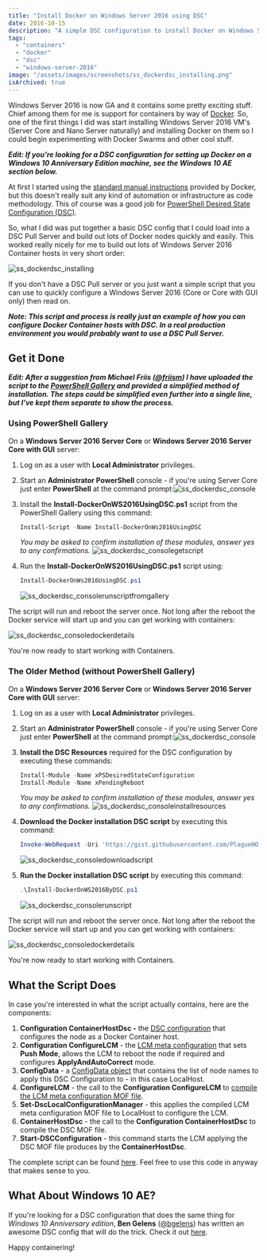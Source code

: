```yaml
---
title: "Install Docker on Windows Server 2016 using DSC"
date: 2016-10-15
description: "A simple DSC configuration to install Docker on Windows Server 2016."
tags:
  - "containers"
  - "docker"
  - "dsc"
  - "windows-server-2016"
image: "/assets/images/screenshots/ss_dockerdsc_installing.png"
isArchived: true
---
```


Windows Server 2016 is now GA and it contains some pretty exciting stuff. Chief among them for me is support for containers by way of [Docker](http://www.docker.com/). So, one of the first things I did was start installing Windows Server 2016 VM's (Server Core and Nano Server naturally) and installing Docker on them so I could begin experimenting with Docker Swarms and other cool stuff.

_**Edit: If you're looking for a DSC configuration for setting up Docker on a Windows 10 Anniversary Edition machine, see the Windows 10 AE section below.**_

At first I started using the [standard manual instructions](https://blog.docker.com/2016/09/build-your-first-docker-windows-server-container) provided by Docker, but this doesn't really suit any kind of automation or infrastructure as code methodology. This of course was a good job for [PowerShell Desired State Configuration (DSC)](https://msdn.microsoft.com/en-us/powershell/dsc/overview).

So, what I did was put together a basic DSC config that I could load into a DSC Pull Server and build out lots of Docker nodes quickly and easily. This worked really nicely for me to build out lots of Windows Server 2016 Container hosts in very short order:

![ss_dockerdsc_installing](/assets/images/screenshots/ss_dockerdsc_installing.png)

If you don't have a DSC Pull server or you just want a simple script that you can use to quickly configure a Windows Server 2016 (Core or Core with GUI only) then read on.

**_Note: This script and process is really just an example of how you can configure Docker Container hosts with DSC. In a real production environment you would probably want to use a DSC Pull Server._**

## Get it Done

_**Edit: After a suggestion from Michael Friis ([@friism](https://twitter.com/friism)) I have uploaded the script to the [PowerShell Gallery](https://www.powershellgallery.com/packages/Install-DockerOnWS2016UsingDSC) and provided a simplified method of installation. The steps could be simplified even further into a single line, but I've kept them separate to show the process.**_

### Using PowerShell Gallery

On a **Windows Server 2016 Server Core** or **Windows Server 2016 Server Core with GUI** server:

1. Log on as a user with **Local Administrator** privileges.
1. Start an **Administrator PowerShell** console - if you're using Server Core just enter **PowerShell** at the command prompt:![ss_dockerdsc_console](/assets/images/screenshots/ss_dockerdsc_console.png)
1. Install the **Install-DockerOnWS2016UsingDSC.ps1** script from the PowerShell Gallery using this command: 

    ```powershell
    Install-Script -Name Install-DockerOnWs2016UsingDSC
    ```

    _You may be asked to confirm installation of these modules, answer yes to any confirmations._
    ![ss_dockerdsc_consolegetscript](/assets/images/screenshots/ss_dockerdsc_consolegetscript.png)
1. Run the **Install-DockerOnWS2016UsingDSC.ps1** script using:

    ```powershell
    Install-DockerOnWs2016UsingDSC.ps1
    ```

    ![ss_dockerdsc_consolerunscriptfromgallery](/assets/images/screenshots/ss_dockerdsc_consolerunscriptfromgallery.png)

The script will run and reboot the server once. Not long after the reboot the Docker service will start up and you can get working with containers:

![ss_dockerdsc_consoledockerdetails](/assets/images/screenshots/ss_dockerdsc_consoledockerdetails.png)

You're now ready to start working with Containers.

### The Older Method (without PowerShell Gallery)

On a **Windows Server 2016 Server Core** or **Windows Server 2016 Server Core with GUI** server:

1. Log on as a user with **Local Administrator** privileges.
1. Start an **Administrator PowerShell** console - if you're using Server Core just enter **PowerShell** at the command prompt:![ss_dockerdsc_console](/assets/images/screenshots/ss_dockerdsc_console.png)
1. **Install the DSC Resources** required for the DSC configuration by executing these commands: 

    ```powershell
    Install-Module -Name xPSDesiredStateConfiguration
    Install-Module -Name xPendingReboot
    ```

    _You may be asked to confirm installation of these modules, answer yes to any confirmations._
    ![ss_dockerdsc_consoleinstallresources](/assets/images/screenshots/ss_dockerdsc_consoleinstallresources.png)

1. **Download the Docker installation DSC script** by executing this command: 

    ```powershell
    Invoke-WebRequest -Uri 'https://gist.githubusercontent.com/PlagueHO/d9595cae1788f436b97bd4c90d50d72e/raw/1146baa2b1e0c8b3869004074b4c97bf71ce9c3c/Install-DockerOnWS2016ByDSC.ps1' -OutFile 'Install-DockerOnWS2016ByDSC.ps1'
    ```

    ![ss_dockerdsc_consoledownloadscript](/assets/images/screenshots/ss_dockerdsc_consoledownloadscript.png)

1. **Run the Docker installation DSC script** by executing this command: 

    ```powershell
    .\Install-DockerOnWS2016ByDSC.ps1
    ```

    ![ss_dockerdsc_consolerunscript](/assets/images/screenshots/ss_dockerdsc_consolerunscript.png)

The script will run and reboot the server once. Not long after the reboot the Docker service will start up and you can get working with containers:

![ss_dockerdsc_consoledockerdetails](/assets/images/screenshots/ss_dockerdsc_consoledockerdetails.png)

You're now ready to start working with Containers.

## What the Script Does

In case you're interested in what the script actually contains, here are the components:

1. **Configuration ContainerHostDsc -** the [DSC configuration](https://msdn.microsoft.com/en-us/powershell/dsc/configurations) that configures the node as a Docker Container host.
1. **Configuration ConfigureLCM** \- the [LCM meta configuration](https://msdn.microsoft.com/en-us/powershell/dsc/metaconfig) that sets **Push Mode**, allows the LCM to reboot the node if required and configures **ApplyAndAutoCorrect** mode.
1. **ConfigData** - a [ConfigData object](https://msdn.microsoft.com/en-us/powershell/dsc/configdata) that contains the list of node names to apply this DSC Configuration to - in this case LocalHost.
1. **ConfigureLCM** - the call to the **Configuration ConfigureLCM** to [compile the LCM meta configuration MOF file](https://msdn.microsoft.com/en-us/powershell/dsc/metaconfig).
1. **Set-DscLocalConfigurationManager** - this applies the compiled LCM meta configuration MOF file to LocalHost to configure the LCM.
1. **ContainerHostDsc** - the call to the **Configuration ContainerHostDsc** to compile the DSC MOF file.
1. **Start-DSCConfiguration** - this command starts the LCM applying the DSC MOF file produces by the **ContainerHostDsc**.

The complete script can be found [here](d9595cae1788f436b97bd4c90d50d72e). Feel free to use this code in anyway that makes sense to you.

## What About Windows 10 AE?

If you're looking for a DSC configuration that does the same thing for _Windows 10 Anniversary edition_, **Ben Gelens** ([@bgelens](https://twitter.com/bgelens)) has written an awesome DSC config that will do the trick. Check it out [here](https://gist.github.com/bgelens/152fdc075b6ffcf639da775958076c6a).

Happy containering!
